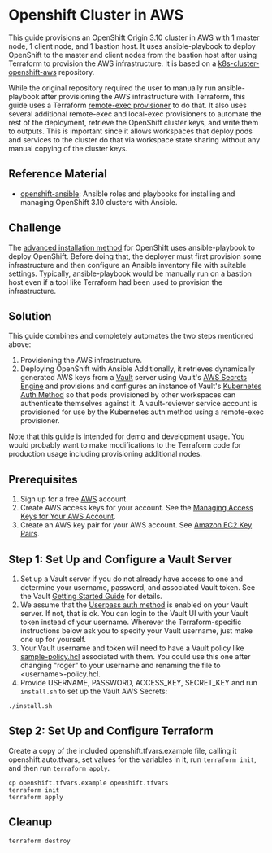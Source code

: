 # Openshift Cluster in AWS
This guide provisions an OpenShift Origin 3.10 cluster in AWS with 1 master node, 1 client node, and 1 bastion host. It uses ansible-playbook to deploy OpenShift to the master and client nodes from the bastion host after using Terraform to provision the AWS infrastructure. It is based on a [k8s-cluster-openshift-aws](https://github.com/hashicorp/terraform-guides/tree/openshift/infrastructure-as-code/k8s-cluster-openshift-aws) repository.

While the original repository required the user to manually run ansible-playbook after provisioning the AWS infrastructure with Terraform, this guide uses a Terraform [remote-exec provisioner](https://www.terraform.io/docs/provisioners/remote-exec.html) to do that. It also uses several additional remote-exec and local-exec provisioners to automate the rest of the deployment, retrieve the OpenShift cluster keys, and write them to outputs. This is important since it allows workspaces that deploy pods and services to the cluster do that via workspace state sharing without any manual copying of the cluster keys.

## Reference Material
* [openshift-ansible](https://github.com/openshift/openshift-ansible/tree/release-3.10): Ansible roles and playbooks for installing and managing OpenShift 3.10 clusters with Ansible.

## Challenge
The [advanced installation method](https://docs.openshift.com/container-platform/3.10/install_config/install/advanced_install.html) for OpenShift uses ansible-playbook to deploy OpenShift. Before doing that, the deployer must first provision some infrastructure and then configure an Ansible inventory file with suitable settings. Typically, ansible-playbook would be manually run on a bastion host even if a tool like Terraform had been used to provision the infrastructure.

## Solution
This guide combines and completely automates the two steps mentioned above:
1. Provisioning the AWS infrastructure.
1. Deploying OpenShift with Ansible
Additionally, it retrieves dynamically generated AWS keys from a [Vault](https://www.vaultproject.io/) server using Vault's [AWS Secrets Engine](https://www.vaultproject.io/docs/secrets/aws/index.html) and provisions and configures an instance of Vault's [Kubernetes Auth Method](https://www.vaultproject.io/docs/auth/kubernetes.html) so that pods provisioned by other workspaces can authenticate themselves against it. A vault-reviewer service account is provisioned for use by the Kubernetes auth method using a remote-exec provisioner.

Note that this guide is intended for demo and development usage. You would probably want to make modifications to the Terraform code for production usage including provisioning additional nodes.

## Prerequisites
1. Sign up for a free [AWS](https://aws.amazon.com/free/) account.
1. Create AWS access keys for your account. See the [Managing Access Keys for Your AWS Account](https://docs.aws.amazon.com/general/latest/gr/managing-aws-access-keys.html).
1. Create an AWS key pair for your AWS account. See [Amazon EC2 Key Pairs](https://docs.aws.amazon.com/AWSEC2/latest/UserGuide/ec2-key-pairs.html).


## Step 1: Set Up and Configure a Vault Server
1. Set up a Vault server if you do not already have access to one and determine your username, password, and associated Vault token. See the Vault [Getting Started Guide](https://www.vaultproject.io/intro/getting-started/install.html) for details.
1. We assume that the [Userpass auth method](https://www.vaultproject.io/docs/auth/userpass.html) is enabled on your Vault server.  If not, that is ok.  You can login to the Vault UI with your Vault token instead of your username. Wherever the Terraform-specific instructions below ask you to specify your Vault username, just make one up for yourself.
1. Your Vault username and token will need to have a Vault policy like [sample-policy.hcl](./sample-policy.hcl) associated with them. You could use this one after changing "roger" to your username and renaming the file to \<username\>-policy.hcl.  
1. Provide USERNAME, PASSWORD, ACCESS_KEY, SECRET_KEY and run `install.sh` to set up the Vault AWS Secrets:
```
./install.sh
```

## Step 2: Set Up and Configure Terraform

Create a copy of the included openshift.tfvars.example file, calling it openshift.auto.tfvars, set values for the variables in it, run `terraform init`, and then run `terraform apply`.

```
cp openshift.tfvars.example openshift.tfvars
terraform init
terraform apply
```

## Cleanup
```
terraform destroy
```